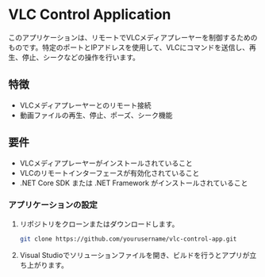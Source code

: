 # VLC Control Application

このアプリケーションは、リモートでVLCメディアプレーヤーを制御するためのものです。特定のポートとIPアドレスを使用して、VLCにコマンドを送信し、再生、停止、シークなどの操作を行います。

## 特徴

- VLCメディアプレーヤーとのリモート接続
- 動画ファイルの再生、停止、ポーズ、シーク機能

## 要件

- VLCメディアプレーヤーがインストールされていること
- VLCのリモートインターフェースが有効化されていること
- .NET Core SDK または .NET Framework がインストールされていること

### アプリケーションの設定

1. リポジトリをクローンまたはダウンロードします。
   ```sh
   git clone https://github.com/yourusername/vlc-control-app.git

2. Visual Studioでソリューションファイルを開き、ビルドを行うとアプリが立ち上がります。

